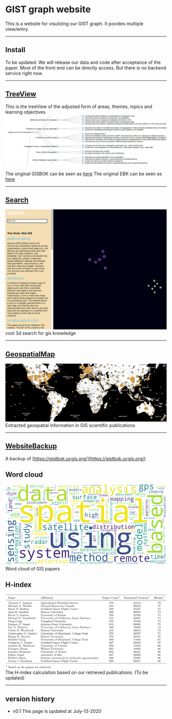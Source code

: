 # GIST graph website
This is a website for visulizing our GIST graph. It povides multiple view/entry.

---
## Install
To be updated. We will release our data and code after acceptance of the paper.
Most of the front end can be directly access. But there is no backend service right now.

---
## [TreeView](./treeView-revise/Tree-view.html)

This is the treeView of the adjusted form of areas, themes, topics and learning objectives
![screen shot of treeview](./treeView-revise/treeview.jpg)

The original GISBOK can be seen as [here](treeView.html)
The original EBK can be seen as [here](EBKWithValueTreeView.html)

---
## [Search](./3d-graph/index.html)
![screen shot of search](./3d-graph/webgis.jpg)
cool 3d search for gis knowledge

---
## [GeospatialMap](./gisbok_static_search/map.html)

![screen shot of geospatial map](./gisbok_static_search/gis_map.png)
Extracted geospatial information in GIS scientific publications

---
## [WebsiteBackup](./gisbok_static_search/index.html)

A backup of [https://gistbok.ucgis.org/](https://gistbok.ucgis.org/)

## Word cloud
![wordCloud](word_cloud_title.png)
Word cloud of GIS papers

## H-index
![Hindex](hindex.jpg)
The H-index calculation based on our retrieved publications. (To be updated)

---
## version history

- v0.1 This page is updated at July-13-2020
